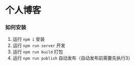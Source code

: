 # 个人博客
### 如何安装
1. 运行 `npm i` 安装
2. 运行 `npm run server` 开发
3. 运行 `npm run build`  打包
4. 运行 `npm run publish` 自动发布（自动发布前需要先执行3）

